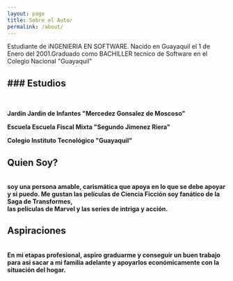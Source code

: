 ```yaml
---
layout: page
title: Sobre el Autor
permalink: /about/
---
```


Estudiante de iNGENIERIA EN SOFTWARE. Nacido en Guayaquil el 1 de Enero del 2001.Graduado como BACHILLER tecnico de Software en el Colegio Nacional "Guayaquil" <b>
<h2> ### Estudios</h2> <br>
 
**Jardín** Jardin de Infantes "Mercedez Gonsalez de Moscoso" <br>
 
 **Escuela** Escuela Fiscal Mixta "Segundo Jimenez Riera" <br>
 
**Colegio** Instituto Tecnológico "Guayaquil" <br>

<h2>  Quien Soy? </h2> <br>
 soy una persona amable, carismática que apoya en lo que se debe apoyar y si puedo. Me gustan las películas de Ciencia Ficción soy fanático de la Saga de Transformes,<br> las películas de Marvel y las series de intriga y acción. <br>
<h2>  Aspiraciones </h2>  <br>  
 En mi etapas profesional, aspiro graduarme y conseguir un buen trabajo para asi sacar a mi familia adelante y apoyarlos económicamente con la situación del hogar.
